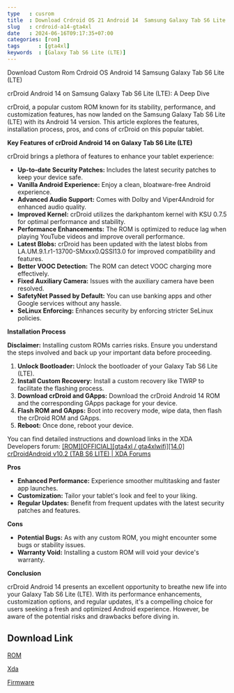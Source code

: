 ```yaml
---
type   : cusrom
title  : Download Crdroid OS 21 Android 14  Samsung Galaxy Tab S6 Lite (LTE)
slug   : crdroid-a14-gta4xl
date   : 2024-06-16T09:17:35+07:00
categories: [rom]
tags      : [gta4xl]
keywords  : [Galaxy Tab S6 Lite (LTE)]
---
```


Download Custom Rom Crdroid OS Android 14 Samsung Galaxy Tab S6 Lite (LTE)

crDroid Android 14 on Samsung Galaxy Tab S6 Lite (LTE): A Deep Dive

crDroid, a popular custom ROM known for its stability, performance, and customization features, has now landed on the Samsung Galaxy Tab S6 Lite (LTE) with its Android 14 version. This article explores the features, installation process, pros, and cons of crDroid on this popular tablet.

**Key Features of crDroid Android 14 on Galaxy Tab S6 Lite (LTE)**

crDroid brings a plethora of features to enhance your tablet experience:

* **Up-to-date Security Patches:** Includes the latest security patches to keep your device safe.
* **Vanilla Android Experience:** Enjoy a clean, bloatware-free Android experience.
* **Advanced Audio Support:** Comes with Dolby and Viper4Android for enhanced audio quality.
* **Improved Kernel:** crDroid utilizes the darkphantom kernel with KSU 0.7.5 for optimal performance and stability.
* **Performance Enhancements:** The ROM is optimized to reduce lag when playing YouTube videos and improve overall performance.
* **Latest Blobs:** crDroid has been updated with the latest blobs from LA.UM.9.1.r1-13700-SMxxx0.QSSI13.0 for improved compatibility and features.
* **Better VOOC Detection:** The ROM can detect VOOC charging more effectively.
* **Fixed Auxiliary Camera:** Issues with the auxiliary camera have been resolved.
* **SafetyNet Passed by Default:** You can use banking apps and other Google services without any hassle.
* **SeLinux Enforcing:** Enhances security by enforcing stricter SeLinux policies.

**Installation Process**

**Disclaimer:** Installing custom ROMs carries risks. Ensure you understand the steps involved and back up your important data before proceeding.

1. **Unlock Bootloader:** Unlock the bootloader of your Galaxy Tab S6 Lite (LTE).
2. **Install Custom Recovery:** Install a custom recovery like TWRP to facilitate the flashing process.
3. **Download crDroid and GApps:** Download the crDroid Android 14 ROM and the corresponding GApps package for your device.
4. **Flash ROM and GApps:** Boot into recovery mode, wipe data, then flash the crDroid ROM and GApps.
5. **Reboot:** Once done, reboot your device.

You can find detailed instructions and download links in the XDA Developers forum: 
[[ROM][OFFICIAL][gta4xl / gta4xlwifi][14.0] crDroidAndroid v10.2 (TAB S6 LITE) | XDA Forums]([https://xdaforums.com/t/rom-official-gta4xl-gta4xlwifi-14-0-crdroidandroid-v10-2-tab-s6-lite.4610281/](https://xdaforums.com/t/rom-official-gta4xl-gta4xlwifi-14-0-crdroidandroid-v10-2-tab-s6-lite.4610281/))

**Pros**

* **Enhanced Performance:**  Experience smoother multitasking and faster app launches.
* **Customization:** Tailor your tablet's look and feel to your liking.
* **Regular Updates:** Benefit from frequent updates with the latest security patches and features.

**Cons**

* **Potential Bugs:** As with any custom ROM, you might encounter some bugs or stability issues.
* **Warranty Void:** Installing a custom ROM will void your device's warranty.

**Conclusion**

crDroid Android 14 presents an excellent opportunity to breathe new life into your Galaxy Tab S6 Lite (LTE). With its performance enhancements, customization options, and regular updates, it's a compelling choice for users seeking a fresh and optimized Android experience. However, be aware of the potential risks and drawbacks before diving in.

## Download Link
[ROM](https://sourceforge.net/projects/crdroid/files/gta4xl/10.x/)

[Xda](https://forum.xda-developers.com/t/rom-unofficial-gta4xl-gta4xlwifi-13-0-crdroidandroid-v9-7-tab-s6-lite.4610281/)

[Firmware](https://lineage.linux4.de/fw_update/gta4xl.html)

